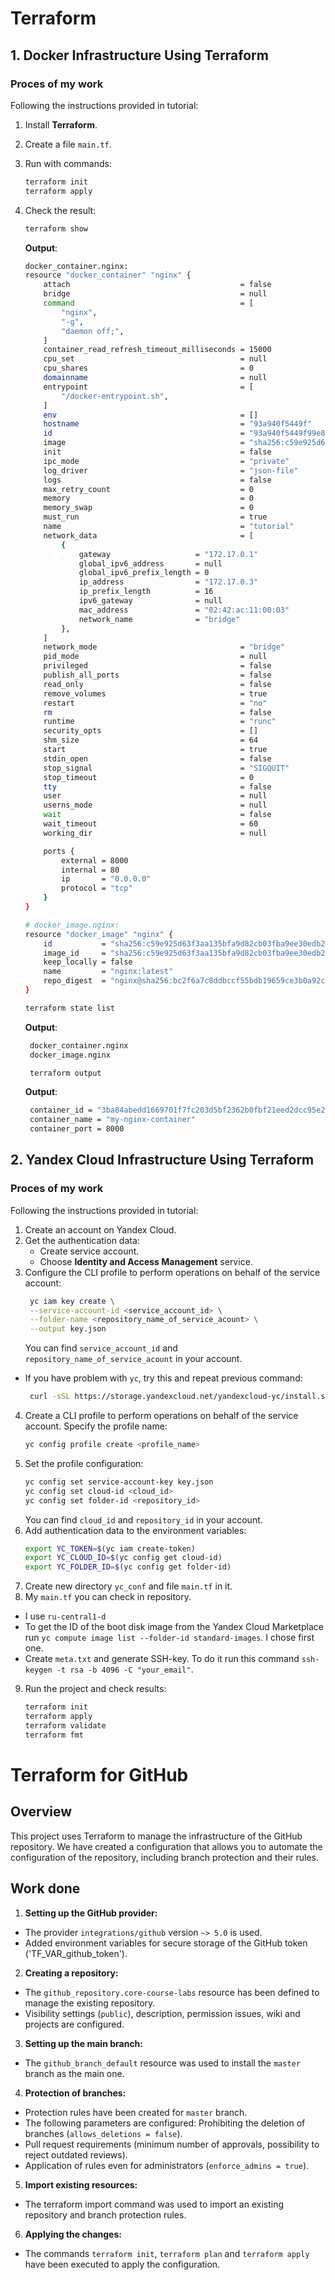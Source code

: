 # Terraform
## 1. Docker Infrastructure Using Terraform
### Proces of my work
Following the instructions provided in tutorial:
1. Install **Terraform**.
2. Create a file `main.tf`. 
3. Run with commands:
    ```bash
    terraform init
    terraform apply
    ```
4. Check the result:
    ```bash
    terraform show
    ```
   **Output**:
    ```bash
    docker_container.nginx:
    resource "docker_container" "nginx" {
        attach                                      = false
        bridge                                      = null 
        command                                     = [    
            "nginx",
            "-g",
            "daemon off;",
        ]
        container_read_refresh_timeout_milliseconds = 15000
        cpu_set                                     = null
        cpu_shares                                  = 0
        domainname                                  = null
        entrypoint                                  = [
            "/docker-entrypoint.sh",
        ]
        env                                         = []
        hostname                                    = "93a940f5449f"
        id                                          = "93a940f5449f99e8648e030e669a799251e744a455b65f7e7d9eaaa89093cbd1"
        image                                       = "sha256:c59e925d63f3aa135bfa9d82cb03fba9ee30edb22ebe6c9d4f43824312ba3d9b"
        init                                        = false
        ipc_mode                                    = "private"
        log_driver                                  = "json-file"
        logs                                        = false
        max_retry_count                             = 0
        memory                                      = 0
        memory_swap                                 = 0
        must_run                                    = true
        name                                        = "tutorial"
        network_data                                = [
            {
                gateway                   = "172.17.0.1"
                global_ipv6_address       = null
                global_ipv6_prefix_length = 0
                ip_address                = "172.17.0.3"
                ip_prefix_length          = 16
                ipv6_gateway              = null
                mac_address               = "02:42:ac:11:00:03"
                network_name              = "bridge"
            },
        ]
        network_mode                                = "bridge"
        pid_mode                                    = null
        privileged                                  = false
        publish_all_ports                           = false
        read_only                                   = false
        remove_volumes                              = true
        restart                                     = "no"
        rm                                          = false
        runtime                                     = "runc"
        security_opts                               = []
        shm_size                                    = 64
        start                                       = true
        stdin_open                                  = false
        stop_signal                                 = "SIGQUIT"
        stop_timeout                                = 0
        tty                                         = false
        user                                        = null
        userns_mode                                 = null
        wait                                        = false
        wait_timeout                                = 60
        working_dir                                 = null
    
        ports {
            external = 8000
            internal = 80
            ip       = "0.0.0.0"
            protocol = "tcp"
        }
    }
    
    # docker_image.nginx:
    resource "docker_image" "nginx" {
        id           = "sha256:c59e925d63f3aa135bfa9d82cb03fba9ee30edb22ebe6c9d4f43824312ba3d9bnginx:latest"
        image_id     = "sha256:c59e925d63f3aa135bfa9d82cb03fba9ee30edb22ebe6c9d4f43824312ba3d9b"
        keep_locally = false
        name         = "nginx:latest"
        repo_digest  = "nginx@sha256:bc2f6a7c8ddbccf55bdb19659ce3b0a92ca6559e86d42677a5a02ef6bda2fcef"
    }
    ```
    ```bash
    terraform state list
    ```
   **Output**:
   ```bash 
    docker_container.nginx
    docker_image.nginx
    ```
   
   ```bash
    terraform output
    ```
   **Output**:
   ```bash 
    container_id = "3ba84abedd1669701f7fc203d5bf2362b0fbf21eed2dcc95e234617384be00f6"
    container_name = "my-nginx-container"
    container_port = 8000
    ```

## 2. Yandex Cloud Infrastructure Using Terraform
### Proces of my work
Following the instructions provided in tutorial:

1. Create an account on Yandex Cloud.
2. Get the authentication data:
   - Create service account.
   - Choose **Identity and Access Management** service.
3. Configure the CLI profile to perform operations on behalf of the service account:
   ```bash
    yc iam key create \
    --service-account-id <service_account_id> \
    --folder-name <repository_name_of_service_acount> \
    --output key.json 
     ```
   You can find `service_account_id` and `repository_name_of_service_acount` in your account.
- If you have problem with `yc`, try this and repeat previous command:
   ```bash
    curl -sSL https://storage.yandexcloud.net/yandexcloud-yc/install.sh | bash
   ```
4. Create a CLI profile to perform operations on behalf of the service account. Specify the profile name:
   ```bash
   yc config profile create <profile_name>
   ```
5. Set the profile configuration:
   ```bash
   yc config set service-account-key key.json
   yc config set cloud-id <cloud_id>
   yc config set folder-id <repository_id>
   ```
   You can find `cloud_id` and `repository_id` in your account.
6. Add authentication data to the environment variables:
   ```bash
   export YC_TOKEN=$(yc iam create-token)
   export YC_CLOUD_ID=$(yc config get cloud-id)
   export YC_FOLDER_ID=$(yc config get folder-id)
   ```
7. Create new directory `yc_conf` and file `main.tf` in it.
8. My `main.tf` you can check in repository.
- I use `ru-central1-d`
- To get the ID of the boot disk image from the Yandex Cloud Marketplace run ```yc compute image list --folder-id standard-images```. I chose first one.
- Create `meta.txt` and generate SSH-key. To do it run this command `ssh-keygen -t rsa -b 4096 -C "your_email"`.
9. Run the project and check results:
   ```bash
   terraform init
   terraform apply
   terraform validate
   terraform fmt
   ```   

# Terraform for GitHub
## Overview

This project uses Terraform to manage the infrastructure of the GitHub repository. We have created a configuration that allows you to automate the configuration of the repository, including branch protection and their rules.

## Work done

1. **Setting up the GitHub provider:**
- The provider `integrations/github` version `~> 5.0` is used.
- Added environment variables for secure storage of the GitHub token ('TF_VAR_github_token').

2. **Creating a repository:**
- The `github_repository.core-course-labs` resource has been defined to manage the existing repository.
- Visibility settings (`public`), description, permission issues, wiki and projects are configured.

3. **Setting up the main branch:**
- The `github_branch_default` resource was used to install the `master` branch as the main one.

4. **Protection of branches:**
- Protection rules have been created for `master` branch.
- The following parameters are configured: Prohibiting the deletion of branches (`allows_deletions = false`).
- Pull request requirements (minimum number of approvals, possibility to reject outdated reviews).
- Application of rules even for administrators (`enforce_admins = true`).

5. **Import existing resources:**
- The terraform import command was used to import an existing repository and branch protection rules.

6. **Applying the changes:**
- The commands `terraform init`, `terraform plan` and `terraform apply` have been executed to apply the configuration.